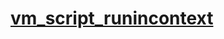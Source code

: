 # [vm_script_runincontext](https://nodejs.org/dist/latest-v14.x/docs/api/vm.html#vm_script_runincontext_contextifiedobject_options)
